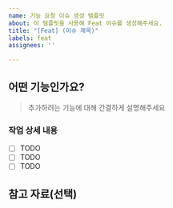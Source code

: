 ```yaml
---
name: 기능 요청 이슈 생성 템플릿
about: 이 템플릿을 사용해 Feat 이슈를 생성해주세요.
title: "[Feat] (이슈 제목)"
labels: feat
assignees: ''

---
```


## 어떤 기능인가요?

> 추가하려는 기능에 대해 간결하게 설명해주세요

### 작업 상세 내용

- [ ] TODO
- [ ] TODO
- [ ] TODO

## 참고 자료(선택)
